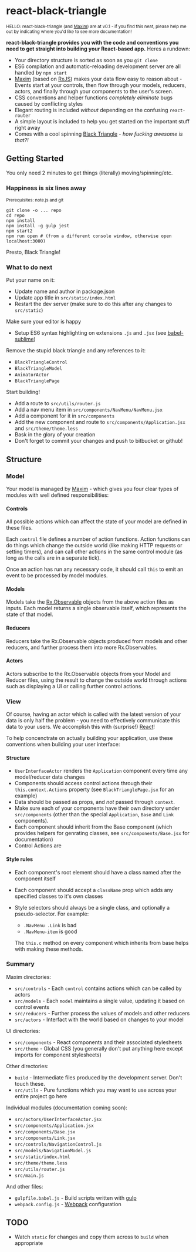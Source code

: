 # react-black-triangle

<small>HELLO: react-black-triangle (and [Maxim](https://github.com/jamesknelson/maxim)) are  at v0.1 - if you find this neat, please help me out by indicating where you'd like to see more documentation!</small>

**react-black-triangle provides you with the code and conventions you need to get straight into building your React-based app.** Heres a rundown:

- Your directory structure is sorted as soon as you `git clone`
- ES6 compilation and automatic-reloading development server are all handled by `npm start`
- [Maxim](https://github.com/jamesknelson/maxim) (based on [RxJS](https://github.com/Reactive-Extensions/RxJS)) makes your data flow easy to reason about - Events start at your controls, then flow through your models, reducers, actors, and finally through your components to the user's screen.
- CSS conventions and helper functions *completely eliminate* bugs caused by conflicting styles
- Elegant routing is included *without* depending on the confusing `react-router`
- A simple layout is included to help you get started on the important stuff right away
- Comes with a cool spinning [Black Triangle](http://rampantgames.com/blog/?p=7745) - *how fucking awesome is that?!*

## Getting Started

You only need 2 minutes to get things (literally) moving/spinning/etc. 

### Happiness is six lines away

<small>Prerequisites: note.js and git</small>

```
git clone -o ... repo
cd repo
npm install
npm install -g gulp jest
npm start2
npm run open # (from a different console window, otherwise open localhost:3000)
```

Presto, Black Triangle!

### What to do next

Put your name on it:

- Update name and author in package.json
- Update app title in `src/static/index.html`
- Restart the dev server (make sure to do this after any changes to `src/static`)

Make sure your editor is happy

- Setup ES6 syntax highlighting on extensions `.js` and `.jsx` (see [babel-sublime](https://github.com/babel/babel-sublime))

Remove the stupid black triangle and any references to it:

- `BlackTriangleControl`
- `BlackTriangleModel`
- `AnimatorActor`
- `BlackTrianglePage`

Start building!

- Add a route to `src/utils/router.js`
- Add a nav menu item in `src/components/NavMenu/NavMenu.jsx`
- Add a component for it in `src/components`
- Add the new component and route to `src/components/Application.jsx` and `src/theme/theme.less`
- Bask in the glory of your creation
- Don't forget to commit your changes and push to bitbucket or github!

## Structure

### Model

Your model is managed by [Maxim](https://github.com/jamesknelson/maxim) - which gives you four clear types of modules with well defined responsibilities:

#### Controls

All possible actions which can affect the state of your model are defined in these files.

Each `control` file defines a number of action functions. Action functions can do things which change the outside world (like making HTTP requests or setting timers), and can call other actions in the same control module (as long as the calls are in a separate tick).

Once an action has run any necessary code, it should call `this` to emit an event to be processed by model modules.

#### Models

Models take the [Rx.Observable](https://github.com/Reactive-Extensions/RxJS/blob/master/doc/api/core/observable.md) objects from the above action files as inputs. Each model returns a single observable itself, which represents the state of that model.

#### Reducers

Reducers take the Rx.Observable objects produced from models and other reducers, and further process them into more Rx.Observables.

#### Actors

Actors subscribe to the Rx.Observable objects from your Model and Reducer files, using the result to change the outside world through actions such as displaying a UI or calling further control actions.

### View

Of course, having an actor which is called with the latest version of your data is only half the problem - you need to effectively communicate this data to your users. We accomplish this with (surprise!) [React](https://facebook.github.io/react/)!

To help concenctrate on actually building your application, use these conventions when building your user interface:

#### Structure

- `UserInterfaceActor` renders the `Application` component every time any model/reducer data changes
- Components should access control actions through their `this.context.Actions` property (see `BlackTrianglePage.jsx` for an example)
- Data should be passed as props, and *not* passed through `context`.
- Make sure each of your components have their own directory under `src/components` (other than the special `Application`, `Base` and `Link` components).
- Each component should inherit from the Base component (which provides helpers for genrating classes, see `src/components/Base.jsx` for documentation)
- Control Actions are 

#### Style rules

- Each component's root element should have a class named after the component itself
- Each component should accept a `className` prop which adds any specified classes to it's own classes
- Style selectors should always be a single class, and optionally a pseudo-selector. For example:
  
  * `.NavMenu .Link` is bad
  * `.NavMenu-item` is good

  The `this.c` method on every component which inherits from base helps with making these methods.

### Summary

Maxim directories:

- `src/controls` - Each `control` contains actions which can be called by actors
- `src/models` - Each `model` maintains a single value, updating it based on control events 
- `src/reducers` - Further process the values of models and other reducers
- `src/actors` - Interfact with the world based on changes to your model

UI directories:

- `src/components` - React components and their associated stylesheets
- `src/theme` - Global CSS (you generally don't put anything here except imports for component stylesheets)

Other directories:

- `build` - Intermediate files produced by the development server. Don't touch these.
- `src/utils` - Pure functions which you may want to use across your entire project go here

Individual modules (documentation coming soon):

- `src/actors/UserInterfaceActor.jsx`
- `src/components/Application.jsx`
- `src/components/Base.jsx`
- `src/components/Link.jsx`
- `src/controls/NavigationControl.js`
- `src/models/NavigationModel.js`
- `src/static/index.html`
- `src/theme/theme.less`
- `src/utils/router.js`
- `src/main.js`

And other files:

- `gulpfile.babel.js` - Build scripts written with [gulp](http://gulpjs.com/)
- `webpack.config.js` - [Webpack](http://webpack.github.io/) configuration

## TODO

- Watch `static` for changes and copy them across to `build` when appropriate
